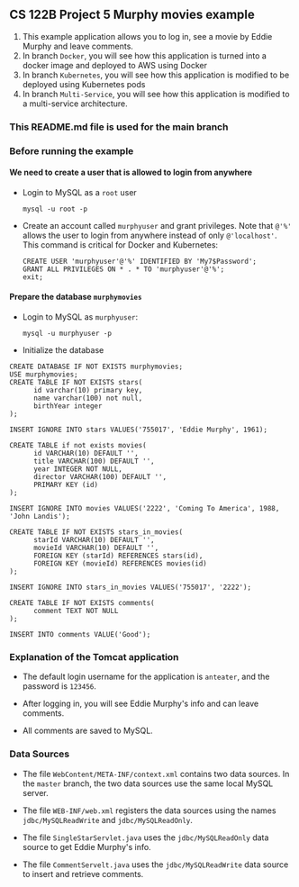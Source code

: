 ## CS 122B Project 5 Murphy movies example

1. This example application allows you to log in, see a movie by Eddie Murphy and leave comments.
2. In branch `Docker`, you will see how this application is turned into a docker image and deployed to AWS using Docker
3. In branch `Kubernetes`, you will see how this application is modified to be deployed using Kubernetes pods
4. In branch `Multi-Service`, you will see how this application is modified to a multi-service architecture.

### This README.md file is used for the main branch
### Before running the example

#### We need to create a user that is allowed to login from anywhere

- Login to MySQL as a `root` user
   ```
   mysql -u root -p
   ```

- Create an account called `murphyuser` and grant privileges. Note that `@'%'` allows the user to login from anywhere instead of only `@'localhost'`. This command is critical for Docker and Kubernetes:
   ```
   CREATE USER 'murphyuser'@'%' IDENTIFIED BY 'My7$Password';
   GRANT ALL PRIVILEGES ON * . * TO 'murphyuser'@'%';
   exit;
   ```

#### Prepare the database `murphymovies`

- Login to MySQL as `murphyuser`:
  
  ```
  mysql -u murphyuser -p
  ```
- Initialize the database

```
CREATE DATABASE IF NOT EXISTS murphymovies;
USE murphymovies;
CREATE TABLE IF NOT EXISTS stars(
      id varchar(10) primary key,
      name varchar(100) not null,
      birthYear integer
);

INSERT IGNORE INTO stars VALUES('755017', 'Eddie Murphy', 1961);

CREATE TABLE if not exists movies(
      id VARCHAR(10) DEFAULT '',
      title VARCHAR(100) DEFAULT '',
      year INTEGER NOT NULL,
      director VARCHAR(100) DEFAULT '',
      PRIMARY KEY (id)
);

INSERT IGNORE INTO movies VALUES('2222', 'Coming To America', 1988, 'John Landis');

CREATE TABLE IF NOT EXISTS stars_in_movies(
      starId VARCHAR(10) DEFAULT '',
      movieId VARCHAR(10) DEFAULT '',
      FOREIGN KEY (starId) REFERENCES stars(id),
      FOREIGN KEY (movieId) REFERENCES movies(id)
);

INSERT IGNORE INTO stars_in_movies VALUES('755017', '2222');

CREATE TABLE IF NOT EXISTS comments(
      comment TEXT NOT NULL
);

INSERT INTO comments VALUE('Good');

```

### Explanation of the Tomcat application

- The default login username for the application is `anteater`, and the password is `123456`.

- After logging in, you will see Eddie Murphy's info and can leave comments.

- All comments are saved to MySQL.


### Data Sources

- The file `WebContent/META-INF/context.xml` contains two data sources. In the `master` branch, the two data sources  use the same local MySQL server.
- The file `WEB-INF/web.xml` registers the data sources using the names `jdbc/MySQLReadWrite` and `jdbc/MySQLReadOnly`.

- The file `SingleStarServlet.java` uses the `jdbc/MySQLReadOnly` data source to get Eddie Murphy's info.
- The file `CommentServelt.java` uses the `jdbc/MySQLReadWrite` data source to insert and retrieve comments.
